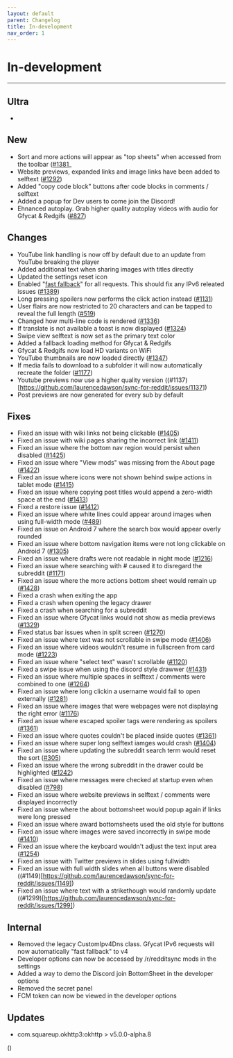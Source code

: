 ```yaml
---
layout: default
parent: Changelog
title: In-development
nav_order: 1
---
```


# In-development

----------

## Ultra
- 

## New
- Sort and more actions will appear as "top sheets" when accessed from the toolbar ([#1381](https://github.com/laurencedawson/sync-for-reddit/issues/1381)_
- Website previews, expanded links and image links have been added to selftext ([#1292](https://github.com/laurencedawson/sync-for-reddit/issues/1292))
- Added "copy code block" buttons after code blocks in comments / selftext
- Added a popup for Dev users to come join the Discord!
- Ehnanced autoplay. Grab higher quality autoplay videos with audio for Gfycat &amp; Redgifs ([#827](https://github.com/laurencedawson/sync-for-reddit/issues/827))

## Changes
- YouTube link handling is now off by default due to an update from YouTube breaking the player
- Added additional text when sharing images with titles directly
- Updated the settings reset icon
- Enabled "[fast fallback](https://old.reddit.com/r/RedditEng/comments/v1upr8/ipv6_support_on_android/)" for all requests. This should fix any IPv6 releated issues ([#1389](https://github.com/laurencedawson/sync-for-reddit/issues/1389))
- Long pressing spoilers now performs the click action instead ([#1131](https://github.com/laurencedawson/sync-for-reddit/issues/1131))
- User flairs are now restricted to 20 characters and can be tapped to reveal the full length ([#519](https://github.com/laurencedawson/sync-for-reddit/issues/519))
- Changed how multi-line code is rendered ([#1336](https://github.com/laurencedawson/sync-for-reddit/issues/1336))
- If translate is not available a toast is now displayed ([#1324](https://github.com/laurencedawson/sync-for-reddit/issues/1324))
- Swipe view selftext is now set as the primary text color
- Added a fallback loading method for Gfycat & Redgifs
- Gfycat & Redgifs now load HD variants on WiFi
- YouTube thumbnails are now loaded directly ([#1347](https://github.com/laurencedawson/sync-for-reddit/issues/1347))
- If media fails to download to a subfolder it will now automatically recreate the folder ([#1177](https://github.com/laurencedawson/sync-for-reddit/issues/1177))
- Youtube previews now use a higher quality version ((#1137)[https://github.com/laurencedawson/sync-for-reddit/issues/1137])
- Post previews are now generated for every sub by default

## Fixes
- Fixed an issue with wiki links not being clickable ([#1405](https://github.com/laurencedawson/sync-for-reddit/issues/1405))
- Fixed an issue with wiki pages sharing the incorrect link ([#1411](https://github.com/laurencedawson/sync-for-reddit/issues/1411))
- Fixed an issue where the bottom nav region would persist when disabled ([#1425](https://github.com/laurencedawson/sync-for-reddit/issues/1425))
- Fixed an issue where "View mods" was missing from the About page ([#1422](https://github.com/laurencedawson/sync-for-reddit/issues/1422))
- Fixed an issue where icons were not shown behind swipe actions in tablet mode  ([#1415](https://github.com/laurencedawson/sync-for-reddit/issues/1415))
- Fixed an issue where copying post titles would append a zero-width space at the end ([#1413](https://github.com/laurencedawson/sync-for-reddit/issues/1413))
- Fixed a restore issue ([#1412](https://github.com/laurencedawson/sync-for-reddit/issues/1412))
- Fixed an issue where white lines could appear around images when using full-width mode ([#489](https://github.com/laurencedawson/sync-for-reddit/issues/489))
- Fixed an issue on Android 7 where the search box would appear overly rounded
- Fixed an issue where bottom navigation items were not long clickable on Android 7 ([#1305](https://github.com/laurencedawson/sync-for-reddit/issues/1305))
- Fixed an issue where drafts were not readable in night mode ([#1216](https://github.com/laurencedawson/sync-for-reddit/issues/1216))
- Fixed an issue where searching with # caused it to disregard the subreddit ([#1171](https://github.com/laurencedawson/sync-for-reddit/issues/1171))
- Fixed an issue where the more actions bottom sheet would remain up ([#1428](https://github.com/laurencedawson/sync-for-reddit/issues/1428))
- Fixed a crash when exiting the app
- Fixed a crash when opening the legacy drawer
- Fixed a crash when searching for a subreddit
- Fixed an issue where Gfycat links would not show as media previews ([#1329](https://github.com/laurencedawson/sync-for-reddit/issues/1329))
- Fixed status bar issues when in split screen ([#1270](https://github.com/laurencedawson/sync-for-reddit/issues/1270))
- Fixed an issue where text was not scrollable in swipe mode ([#1406](https://github.com/laurencedawson/sync-for-reddit/issues/1406))
- Fixed an issue where videos wouldn't resume in fullscreen from card mode ([#1223](https://github.com/laurencedawson/sync-for-reddit/issues/1223))
- Fixed an issue where "select text" wasn't scrollable ([#1120](https://github.com/laurencedawson/sync-for-reddit/issues/1120))
- Fixed a swipe issue when using the discord style drawwer ([#1431](https://github.com/laurencedawson/sync-for-reddit/issues/1431))
- Fixed an issue where multiple spaces in selftext / comments were combined to one ([#1264](https://github.com/laurencedawson/sync-for-reddit/issues/1264))
- Fixed an issue where long clickin a username would fail to open externally ([#1281](https://github.com/laurencedawson/sync-for-reddit/issues/1281))
- Fixed an issue where images that were webpages were not displaying the right error ([#1176](https://github.com/laurencedawson/sync-for-reddit/issues/1176))
- Fixed an issue where escaped spoiler tags were rendering as spoilers ([#1361](https://github.com/laurencedawson/sync-for-reddit/issues/1361))
- Fixed an issue where quotes couldn't be placed inside quotes ([#1361](https://github.com/laurencedawson/sync-for-reddit/issues/1361))
- Fixed an issue where super long selftext iamges would crash ([#1404](https://github.com/laurencedawson/sync-for-reddit/issues/1404))
- Fixed an issue where updating the subreddit search term would reset the sort ([#305](https://github.com/laurencedawson/sync-for-reddit/issues/305))
- Fixed an issue where the wrong subreddit in the drawer could be highlighted ([#1242](https://github.com/laurencedawson/sync-for-reddit/issues/1242))
- Fixed an issue where messages were checked at startup even when disabled ([#798](https://github.com/laurencedawson/sync-for-reddit/issues/798))
- Fixed an issue where website previews in selftext / comments were displayed incorrectly
- Fixed an issue where the about bottomsheet would popup again if links were long pressed
- Fixed an issue where award bottomsheets used the old style for buttons
- Fixed an issue where images were saved incorrectly in swipe mode ([#1410](https://github.com/laurencedawson/sync-for-reddit/issues/1410))
- Fixed an issue where the keyboard wouldn't adjust the text input area ([#1254](https://github.com/laurencedawson/sync-for-reddit/issues/1254))
- Fixed an issue with Twitter previews in slides using fullwidth
- Fixed an issue with full width slides when all buttons were disabled ((#1149)[https://github.com/laurencedawson/sync-for-reddit/issues/1149])
- Fixed an issue where text with a strikethough would randomly update ((#1299)[https://github.com/laurencedawson/sync-for-reddit/issues/1299])

## Internal
- Removed the legacy CustomIpv4Dns class. Gfycat IPv6 requests will now automatically "fast fallback" to v4
- Developer options can now be accessed by /r/redditsync mods in the settings
- Added a way to demo the Discord join BottomSheet in the developer options
- Removed the secret panel
- FCM token can now be viewed in the developer options

## Updates 
- com.squareup.okhttp3:okhttp > v5.0.0-alpha.8

([]())